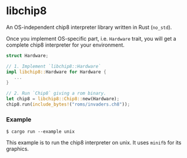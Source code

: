 libchip8
=========================

An OS-independent chip8 interpreter library written in Rust (`no_std`).

Once you implement OS-specific part, i.e. `Hardware` trait, you will get a complete chip8 interpreter for your environment.

```rust
struct Hardware;

// 1. Implement `libchip8::Hardware`
impl libchip8::Hardware for Hardware {
   ...
}

// 2. Run `Chip8` giving a rom binary.
let chip8 = libchip8::Chip8::new(Hardware);
chip8.run(include_bytes!("roms/invaders.ch8"));
```

### Example

```
$ cargo run --example unix
```

This example is to run the chip8 interpreter on unix. It uses `minifb` for its graphics.
